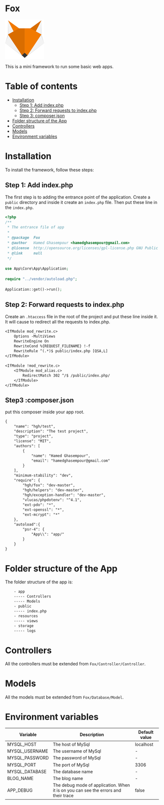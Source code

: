 # Fox
![Fox](images/fox-128.png)

This is a mini framework to run some basic web apps.

# Table of contents
 - [Installation](#installation)
    - [Step 1: Add index.php](#step-1-add-indexphp)
    - [Step 2: Forward requests to index.php](#step-2-forward-requests-to-indexphp)
    - [Step 3: composer.json](#step3-composerjson)
 - [Folder structure of the App](#folder-structure-of-the-app)
 - [Controllers](#controllers)
 - [Models](#models)
 - [Environment variables](#environment-variables)

# Installation
To install the framework, follow these steps:
## Step 1: Add index.php
The first step is to adding the entrance point of the application. Create a `public` directory and inside it create an `index.php` file. Then put these line in the `index.php`.
```php
<?php
/**
 * The entrance file of app
 *
 * @package  Fox
 * @author   Hamed Ghasempour <hamedghasempour@gmail.com>
 * @license  http://opensource.org/licenses/gpl-license.php GNU Public License
 * @link     null
 */

use App\Core\App\Application;

require "../vendor/autoload.php";

Application::get()->run();
``` 

## Step 2: Forward requests to index.php
Create an `.htaccess` file in the root of the project and put these line inside it. It will cause to redirect all the requests to index.php.
```
<IfModule mod_rewrite.c>
    Options -MultiViews
    RewriteEngine On
    RewriteCond %{REQUEST_FILENAME} !-f
    RewriteRule ^(.*)$ public/index.php [QSA,L]
</IfModule>

<IfModule !mod_rewrite.c>
    <IfModule mod_alias.c>
        RedirectMatch 302 ^/$ /public/index.php/
    </IfModule>
</IfModule>
```

## Step3 :composer.json
put this composer inside your app root.
```
{
    "name": "hgh/test",
    "description": "The test project",
    "type": "project",
    "license": "MIT",
    "authors": [
        {
            "name": "Hamed Ghasempour",
            "email": "hamedghasempour@gmail.com"
        }
    ],
    "minimum-stability": "dev",
    "require": {
        "hgh/fox": "dev-master",
        "hgh/helpers": "dev-master",
        "hgh/exception-handler": "dev-master",
        "vlucas/phpdotenv": "^4.1",
        "ext-pdo": "*",
        "ext-openssl": "*",
        "ext-mcrypt": "*"
    },
    "autoload":{
        "psr-4": {
            "App\\": "app/"
        }
    }
}
```

# Folder structure of the App
The folder structure of the app is:
```
    - app
    ----- Controllers
    ----- Models
    - public
    ----- index.php
    - resources
    ----- views
    - storage
    ----- logs
```
# Controllers
All the controllers must be extended from `Fox/Controller/Controller`.

# Models
All the models must be extended from `Fox/Database/Model`.

# Environment variables  
|Variable|Description|Default value|
|---|---|---|
|MYSQL_HOST|The host of MySql|localhost|
|MYSQL_USERNAME|The username of MySql|-|
|MYSQL_PASSWORD|The password of MySql|-|
|MYSQL_PORT|The port of MySql|3306|
|MYSQL_DATABASE|The database name|-|
|BLOG_NAME|The blog name|-|
|APP_DEBUG|The debug mode of application. When it is on you can see the errors and their trace|false|